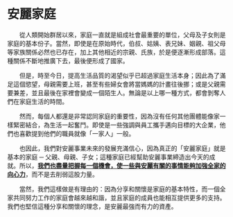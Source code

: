 # 安麗家庭

&emsp;&emsp;從人類開始群居以來，家庭一直就是組成社會最重要的單位，父母及子女則是家庭的基本份子。當然，即使是在原始時代，伯叔、姑姨、表兄妹、姻親、祖父母等家族關係必然也已存在，加上其他相近的宗親、氏族，於是便逐漸形成部落。這種關係不斷地推廣下去，最後便形成了國家。

&emsp;&emsp;但是，時至今日，提高生活品質的渴望似乎已超過家庭生活本身；因此為了滿足這個慾望，母親需要上班，甚至有些婦女會將當媽媽的計畫往後挪；或是父親需要兼差，並且最後在家裡會變成一個陌生人。無論是以上哪一種方式，都會剝奪人們在家庭生活的時間。

&emsp;&emsp;然而，每個人都還是非常認同家庭的重要性，因為沒有任何其他團體能像家一樣緊密結合，為生活一起奮鬥。即使是一些強調與員工攜手邁向目標的大企業，他們也喜歡提到他們的職員就像「一家人」一般。

&emsp;&emsp;也因此，我們對安麗事業未來的發展充滿信心，因為真正的「安麗家庭」就是基本的家庭 ─ 父親、母親、子女；這種家庭已經幫助安麗事業締造出今天的成就。所以，[**我們也盡量把握每一個機會，使一些與安麗有關的事情能夠加強全家的向心力**]()，而不是去削弱這股力量。

&emsp;&emsp;當然，我們這樣做是有理由的：因為分享和關懷是家庭的基本特性，而一個全家共同努力工作的家庭會越來越和諧，並且家庭的成員也能相互提供更多的支持。我們也堅信這種分享和關懷的理念，是安麗最強而有力的資產。
